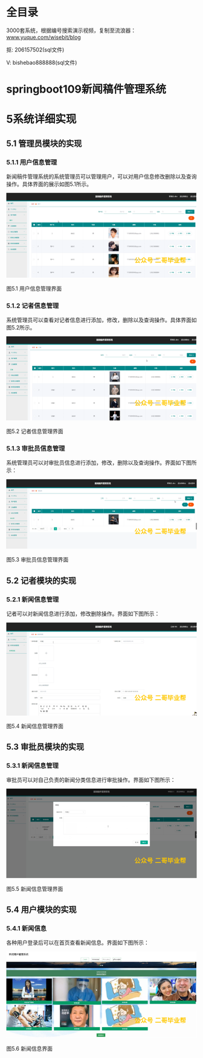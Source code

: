 # 全目录

3000套系统，根据编号搜索演示视频，复制至流浪器：www.yuque.com/wisebit/blog


<p>抠: 206157502(sql文件)</p>
<p>V: bishebao888888(sql文件)</p>


# springboot109新闻稿件管理系统
# 5系统详细实现
## 5.1 管理员模块的实现
### 5.1.1 用户信息管理
新闻稿件管理系统的系统管理员可以管理用户，可以对用户信息修改删除以及查询操作。具体界面的展示如图5.1所示。

![](/md/blog.010.png)

图5.1 用户信息管理界面
### 5.1.2 记者信息管理
系统管理员可以查看对记者信息进行添加，修改，删除以及查询操作。具体界面如图5.2所示。

![](/md/blog.011.png)

图5.2 记者信息管理界面
### 5.1.3 审批员信息管理
系统管理员可以对审批员信息进行添加，修改，删除以及查询操作。界面如下图所示：

![](/md/blog.012.png)

图5.3 审批员信息管理界面
## 5.2 记者模块的实现
### 5.2.1 新闻信息管理
记者可以对新闻信息进行添加，修改删除操作。界面如下图所示：

![](/md/blog.013.png)

图5.4 新闻信息管理界面

## 5.3 审批员模块的实现
### 5.3.1 新闻信息管理
审批员可以对自己负责的新闻分类信息进行审批操作。界面如下图所示：

![](/md/blog.014.png)

图5.5 新闻信息管理界面
## 5.4 用户模块的实现
### 5.4.1 新闻信息
各种用户登录后可以在首页查看新闻信息。界面如下图所示：

![](/md/blog.015.png)

图5.6 新闻信息界面














